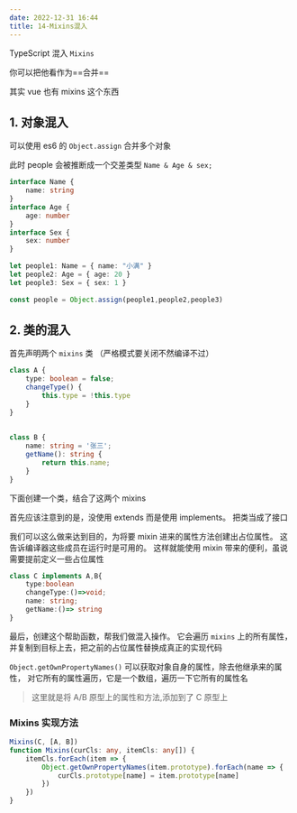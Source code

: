 ```yaml
---
date: 2022-12-31 16:44
title: 14-Mixins混入
---
```


TypeScript 混入 `Mixins`

你可以把他看作为==合并==

其实 vue 也有 mixins 这个东西

## 1. 对象混入

可以使用 es6 的 `Object.assign` 合并多个对象

此时 people 会被推断成一个交差类型 `Name & Age & sex;`
```ts
interface Name {
    name: string
}
interface Age {
    age: number
}
interface Sex {
    sex: number
}
 
let people1: Name = { name: "小满" }
let people2: Age = { age: 20 }
let people3: Sex = { sex: 1 }
 
const people = Object.assign(people1,people2,people3)
```

## 2. 类的混入

首先声明两个 `mixins` 类 （严格模式要关闭不然编译不过）

```ts
class A {
    type: boolean = false;
    changeType() {
        this.type = !this.type
    }
}
 
 
class B {
    name: string = '张三';
    getName(): string {
        return this.name;
    }
}
```

下面创建一个类，结合了这两个 mixins

首先应该注意到的是，没使用 extends 而是使用 implements。 把类当成了接口

我们可以这么做来达到目的，为将要 mixin 进来的属性方法创建出占位属性。 这告诉编译器这些成员在运行时是可用的。 这样就能使用 mixin 带来的便利，虽说需要提前定义一些占位属性

```ts
class C implements A,B{
    type:boolean
    changeType:()=>void;
    name: string;
    getName:()=> string
}
```

最后，创建这个帮助函数，帮我们做混入操作。 它会遍历 `mixins` 上的所有属性，并复制到目标上去，把之前的占位属性替换成真正的实现代码

`Object.getOwnPropertyNames()` 可以获取对象自身的属性，除去他继承来的属性，
对它所有的属性遍历，它是一个数组，遍历一下它所有的属性名

> 这里就是将 A/B 原型上的属性和方法,添加到了 C 原型上

### Mixins 实现方法

```ts
Mixins(C, [A, B])
function Mixins(curCls: any, itemCls: any[]) {
    itemCls.forEach(item => {
        Object.getOwnPropertyNames(item.prototype).forEach(name => {
            curCls.prototype[name] = item.prototype[name]
        })
    })
}
```